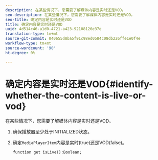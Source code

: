 ```yaml
---
description: 在某些情况下，您需要了解媒体内容是实时还是VOD。
seo-description: 在某些情况下，您需要了解媒体内容是实时还是VOD。
seo-title: 确定内容是实时还是VOD
title: 确定内容是实时还是VOD
uuid: 4d514c46-a1d0-4721-a423-92108126e37e
translation-type: tm+mt
source-git-commit: 040655d8ba5f91c98ed0584c08db226ffe1e0f4e
workflow-type: tm+mt
source-wordcount: '90'
ht-degree: 0%

---
```



# 确定内容是实时还是VOD{#identify-whether-the-content-is-live-or-vod}

在某些情况下，您需要了解媒体内容是实时还是VOD。

1. 确保播放器至少处于INITIALIZED状态。
1. 确定`MediaPlayerItem`内容是实时(true)还是VOD(false)。

   ```
   function get isLive():Boolean;
   ```

